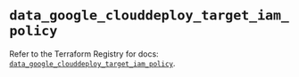 # `data_google_clouddeploy_target_iam_policy`

Refer to the Terraform Registry for docs: [`data_google_clouddeploy_target_iam_policy`](https://registry.terraform.io/providers/hashicorp/google-beta/6.21.0/docs/data-sources/google_clouddeploy_target_iam_policy).
